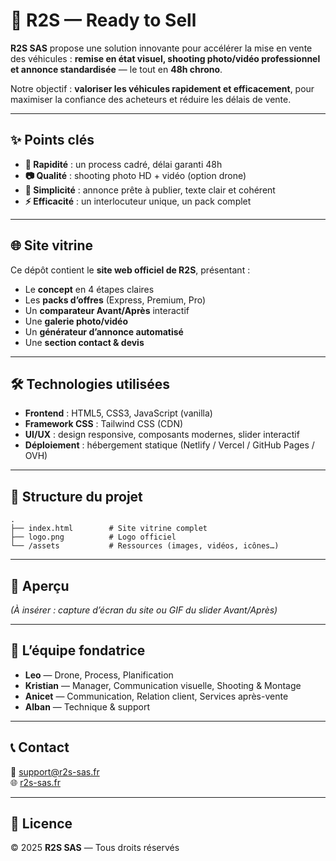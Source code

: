 # 🚗 R2S — Ready to Sell

**R2S SAS** propose une solution innovante pour accélérer la mise en vente des véhicules : **remise en état visuel, shooting photo/vidéo professionnel et annonce standardisée** — le tout en **48h chrono**.  

Notre objectif : **valoriser les véhicules rapidement et efficacement**, pour maximiser la confiance des acheteurs et réduire les délais de vente.

---

## ✨ Points clés

- **🚀 Rapidité** : un process cadré, délai garanti 48h  
- **📷 Qualité** : shooting photo HD + vidéo (option drone)  
- **📝 Simplicité** : annonce prête à publier, texte clair et cohérent  
- **⚡ Efficacité** : un interlocuteur unique, un pack complet  

---

## 🌐 Site vitrine

Ce dépôt contient le **site web officiel de R2S**, présentant :  

- Le **concept** en 4 étapes claires  
- Les **packs d’offres** (Express, Premium, Pro)  
- Un **comparateur Avant/Après** interactif  
- Une **galerie photo/vidéo**  
- Un **générateur d’annonce automatisé**  
- Une **section contact & devis**  

---

## 🛠️ Technologies utilisées

- **Frontend** : HTML5, CSS3, JavaScript (vanilla)  
- **Framework CSS** : Tailwind CSS (CDN)  
- **UI/UX** : design responsive, composants modernes, slider interactif  
- **Déploiement** : hébergement statique (Netlify / Vercel / GitHub Pages / OVH)  

---

## 📂 Structure du projet

```
.
├── index.html        # Site vitrine complet
├── logo.png          # Logo officiel
└── /assets           # Ressources (images, vidéos, icônes…)
```

---

## 📸 Aperçu

_(À insérer : capture d’écran du site ou GIF du slider Avant/Après)_

---

## 👥 L’équipe fondatrice

- **Leo** — Drone, Process, Planification  
- **Kristian** — Manager, Communication visuelle, Shooting & Montage  
- **Anicet** — Communication, Relation client, Services après-vente  
- **Alban** — Technique & support  

---

## 📞 Contact

📧 support@r2s-sas.fr  
🌐 [r2s-sas.fr](https://r2s-sas.fr)  

---

## 📄 Licence

© 2025 **R2S SAS** — Tous droits réservés  
